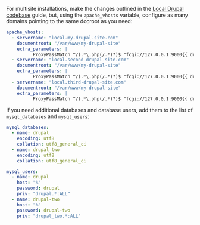 For multisite installations, make the changes outlined in the [Local Drupal codebase](local-codebase.md) guide, but, using the `apache_vhosts` variable, configure as many domains pointing to the same docroot as you need:

```yaml
apache_vhosts:
  - servername: "local.my-drupal-site.com"
    documentroot: "/var/www/my-drupal-site"
    extra_parameters: |
          ProxyPassMatch ^/(.*\.php(/.*)?)$ "fcgi://127.0.0.1:9000{{ drupal_core_path }}"
  - servername: "local.second-drupal-site.com"
    documentroot: "/var/www/my-drupal-site"
    extra_parameters: |
          ProxyPassMatch ^/(.*\.php(/.*)?)$ "fcgi://127.0.0.1:9000{{ drupal_core_path }}"
  - servername: "local.third-drupal-site.com"
    documentroot: "/var/www/my-drupal-site"
    extra_parameters: |
          ProxyPassMatch ^/(.*\.php(/.*)?)$ "fcgi://127.0.0.1:9000{{ drupal_core_path }}"
```

If you need additional databases and database users, add them to the list of `mysql_databases` and `mysql_users`:

```yaml
mysql_databases:
  - name: drupal
    encoding: utf8
    collation: utf8_general_ci
  - name: drupal_two
    encoding: utf8
    collation: utf8_general_ci

mysql_users:
  - name: drupal
    host: "%"
    password: drupal
    priv: "drupal.*:ALL"
  - name: drupal-two
    host: "%"
    password: drupal-two
    priv: "drupal_two.*:ALL"
```